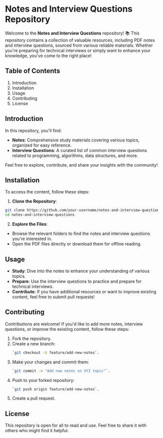 # Notes and Interview Questions Repository

Welcome to the **Notes and Interview Questions** repository! 📚 This repository contains a collection of valuable resources, including PDF notes and interview questions, sourced from various reliable materials. Whether you're preparing for technical interviews or simply want to enhance your knowledge, you've come to the right place!

## Table of Contents

1. Introduction
2. Installation
3. Usage
4. Contributing
5. License

## Introduction

In this repository, you'll find:

- **Notes**: Comprehensive study materials covering various topics, organized for easy reference.
- **Interview Questions**: A curated list of common interview questions related to programming, algorithms, data structures, and more.

Feel free to explore, contribute, and share your insights with the community!

## Installation

To access the content, follow these steps:

1. **Clone the Repository**:
```bash
git clone https://github.com/your-username/notes-and-interview-questions.git
cd notes-and-interview-questions
```

2. **Explore the Files**:
- Browse the relevant folders to find the notes and interview questions you're interested in.
- Open the PDF files directly or download them for offline reading.

## Usage

- **Study**: Dive into the notes to enhance your understanding of various topics.
- **Prepare**: Use the interview questions to practice and prepare for technical interviews.
- **Contribute**: If you have additional resources or want to improve existing content, feel free to submit pull requests!

## Contributing

Contributions are welcome! If you'd like to add more notes, interview questions, or improve the existing content, follow these steps:

1. Fork the repository.
2. Create a new branch:
   ```bash
   `git checkout -b feature/add-new-notes`.
   ```
4. Make your changes and commit them:
   ```bash
   `git commit -m "Add new notes on XYZ topic"`.
   ```
6. Push to your forked repository:
   ```bash
   `git push origin feature/add-new-notes`.
   ```
9. Create a pull request.

## License

This repository is open for all to read and use. Feel free to share it with others who might find it helpful.
